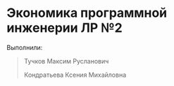 # Экономика программной инженерии ЛР №2

Выполнили:

> Тучков Максим Русланович
>
> Кондратьева Ксения Михайловна

